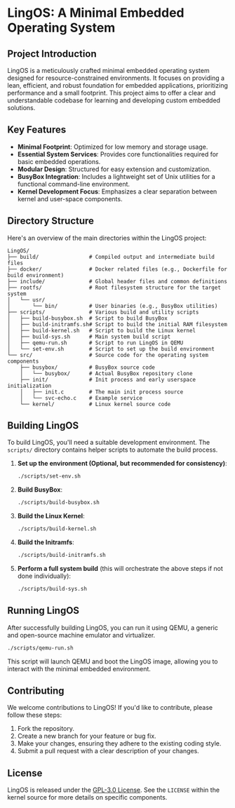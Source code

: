 # LingOS: A Minimal Embedded Operating System

## Project Introduction

LingOS is a meticulously crafted minimal embedded operating system designed for resource-constrained environments. It focuses on providing a lean, efficient, and robust foundation for embedded applications, prioritizing performance and a small footprint. This project aims to offer a clear and understandable codebase for learning and developing custom embedded solutions.

## Key Features

*   **Minimal Footprint**: Optimized for low memory and storage usage.
*   **Essential System Services**: Provides core functionalities required for basic embedded operations.
*   **Modular Design**: Structured for easy extension and customization.
*   **BusyBox Integration**: Includes a lightweight set of Unix utilities for a functional command-line environment.
*   **Kernel Development Focus**: Emphasizes a clear separation between kernel and user-space components.

## Directory Structure

Here's an overview of the main directories within the LingOS project:

```
LingOS/
├── build/                # Compiled output and intermediate build files
├── docker/               # Docker related files (e.g., Dockerfile for build environment)
├── include/              # Global header files and common definitions
├── rootfs/               # Root filesystem structure for the target system
│   └── usr/
│       └── bin/          # User binaries (e.g., BusyBox utilities)
├── scripts/              # Various build and utility scripts
│   ├── build-busybox.sh  # Script to build BusyBox
│   ├── build-initramfs.sh# Script to build the initial RAM filesystem
│   ├── build-kernel.sh   # Script to build the Linux kernel
│   ├── build-sys.sh      # Main system build script
│   ├── qemu-run.sh       # Script to run LingOS in QEMU
│   └── set-env.sh        # Script to set up the build environment
└── src/                  # Source code for the operating system components
    ├── busybox/          # BusyBox source code
    │   └── busybox/      # Actual BusyBox repository clone
    ├── init/             # Init process and early userspace initialization
    │   ├── init.c        # The main init process source
    │   └── svc-echo.c    # Example service
    └── kernel/           # Linux kernel source code
```

## Building LingOS

To build LingOS, you'll need a suitable development environment. The `scripts/` directory contains helper scripts to automate the build process.

1.  **Set up the environment (Optional, but recommended for consistency)**:

    ```bash
    ./scripts/set-env.sh
    ```

2.  **Build BusyBox**:

    ```bash
    ./scripts/build-busybox.sh
    ```

3.  **Build the Linux Kernel**:

    ```bash
    ./scripts/build-kernel.sh
    ```

4.  **Build the Initramfs**:

    ```bash
    ./scripts/build-initramfs.sh
    ```

5.  **Perform a full system build** (this will orchestrate the above steps if not done individually):

    ```bash
    ./scripts/build-sys.sh
    ```

## Running LingOS

After successfully building LingOS, you can run it using QEMU, a generic and open-source machine emulator and virtualizer.

```bash
./scripts/qemu-run.sh
```

This script will launch QEMU and boot the LingOS image, allowing you to interact with the minimal embedded environment.

## Contributing

We welcome contributions to LingOS! If you'd like to contribute, please follow these steps:

1.  Fork the repository.
2.  Create a new branch for your feature or bug fix.
3.  Make your changes, ensuring they adhere to the existing coding style.
4.  Submit a pull request with a clear description of your changes.

## License

LingOS is released under the [GPL-3.0 License](https://www.gnu.org/licenses/gpl-3.0.html). See the `LICENSE` within the kernel source for more details on specific components.